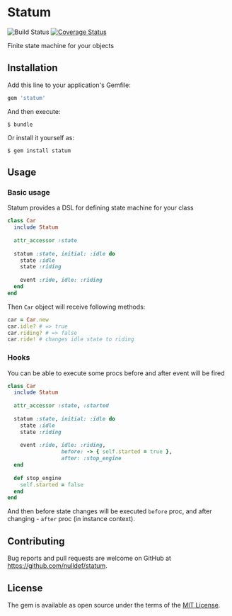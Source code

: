 # Statum

![Build Status](https://travis-ci.org/nulldef/statum.svg?branch=master)
[![Coverage Status](https://coveralls.io/repos/github/nulldef/statum/badge.svg?branch=master)](https://coveralls.io/github/nulldef/statum?branch=master&v=1)

 Finite state machine for your objects 

## Installation

Add this line to your application's Gemfile:

```ruby
gem 'statum'
```

And then execute:

    $ bundle

Or install it yourself as:

    $ gem install statum

## Usage

### Basic usage
Statum provides a DSL for defining state machine for your class

```ruby
class Car
  include Statum
  
  attr_accessor :state
  
  statum :state, initial: :idle do
    state :idle
    state :riding
    
    event :ride, idle: :riding
  end
end
```

Then `Car` object will receive following methods:
```ruby
car = Car.new
car.idle? # => true
car.riding? # => false
car.ride! # changes idle state to riding
```

### Hooks
You can be able to execute some procs before and after event will be fired

```ruby
class Car
  include Statum
  
  attr_accessor :state, :started
  
  statum :state, initial: :idle do
    state :idle
    state :riding
    
    event :ride, idle: :riding,
                 before: -> { self.started = true },
                 after: :stop_engine
  end
  
  def stop_engine
    self.started = false
  end
end
```

And then before state changes will be executed `before` proc, and after
changing - `after` proc (in instance context).

## Contributing

Bug reports and pull requests are welcome on GitHub at https://github.com/nulldef/statum.

## License

The gem is available as open source under the terms of the [MIT License](https://opensource.org/licenses/MIT).
